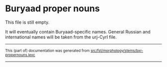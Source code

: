 
# Buryaad proper nouns

This file is still empty.

It will eventually contain Buryaad-specific names. General Russian
and international names will be taken from the urj-Cyrl file.

* * *

<small>This (part of) documentation was generated from [src/fst/morphology/stems/bxr-propernouns.lexc](https://github.com/giellalt/lang-bxr/blob/main/src/fst/morphology/stems/bxr-propernouns.lexc)</small>

---

